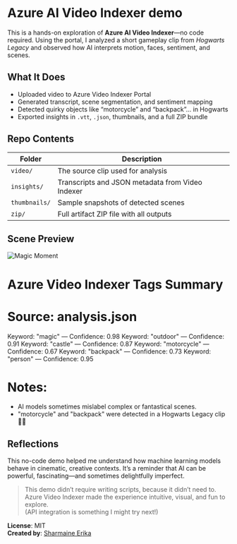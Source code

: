 # Azure AI Video Indexer demo


This is a hands-on exploration of **Azure AI Video Indexer**—no code required. Using the portal, I analyzed a short gameplay clip from *Hogwarts Legacy* and observed how AI interprets motion, faces, sentiment, and scenes.

## What It Does

- Uploaded video to Azure Video Indexer Portal
- Generated transcript, scene segmentation, and sentiment mapping
- Detected quirky objects like “motorcycle” and “backpack”... in Hogwarts 
- Exported insights in `.vtt`, `.json`, thumbnails, and a full ZIP bundle

## Repo Contents

| Folder       | Description                                      |
|--------------|--------------------------------------------------|
| `video/`     | The source clip used for analysis                |
| `insights/`  | Transcripts and JSON metadata from Video Indexer |
| `thumbnails/`| Sample snapshots of detected scenes              |
| `zip/`       | Full artifact ZIP file with all outputs          |

## Scene Preview  
![Magic Moment](thumbnails/HogLeg.jpg)

# Azure Video Indexer Tags Summary
# Source: analysis.json

Keyword: "magic" — Confidence: 0.98
Keyword: "outdoor" — Confidence: 0.91
Keyword: "castle" — Confidence: 0.87
Keyword: "motorcycle" — Confidence: 0.67
Keyword: "backpack" — Confidence: 0.73
Keyword: "person" — Confidence: 0.95

# Notes:
- AI models sometimes mislabel complex or fantastical scenes.
- "motorcycle" and "backpack" were detected in a Hogwarts Legacy clip 🤷‍♀️

##  Reflections
This no-code demo helped me understand how machine learning models behave in cinematic, creative contexts. It’s a reminder that AI can be powerful, fascinating—and sometimes delightfully imperfect.

> This demo didn’t require writing scripts, because it didn’t need to.  
> Azure Video Indexer made the experience intuitive, visual, and fun to explore.  
> (API integration is something I might try next!)



**License**: MIT  
**Created by**: [Sharmaine Erika](https://www.linkedin.com/in/sharmaine-erika-boling-delgado/)
